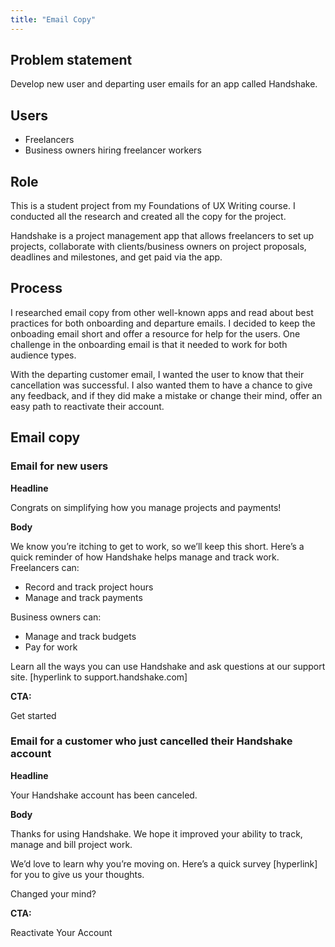 ```yaml
---
title: "Email Copy"
---
```


## Problem statement
Develop new user and departing user emails for an app called Handshake.

## Users
- Freelancers
- Business owners hiring freelancer workers

## Role
This is a student project from my Foundations of UX Writing course. I conducted all the research and created all the copy for the project.

Handshake is a project management app that allows freelancers to set up projects, collaborate with clients/business owners on project proposals, deadlines and milestones, and get paid via the app.

## Process
I researched email copy from other well-known apps and read about best practices for both onboarding and departure emails. I decided to keep the onboading email short and offer a resource for help for the users. One challenge in the onboarding email is that it needed to work for both audience types.

With the departing customer email, I wanted the user to know that their cancellation was successful. I also wanted them to have a chance to give any feedback, and if they did make a mistake or change their mind, offer an easy path to reactivate their account.

## Email copy

### Email for new users

**Headline**

Congrats on simplifying how you manage projects and payments!

**Body**

We know you’re itching to get to work, so we’ll keep this short. Here’s a quick reminder of how Handshake helps manage and track work.
Freelancers can:
- Record and track project hours
- Manage and track payments

Business owners can:
- Manage and track budgets
- Pay for work

Learn all the ways you can use Handshake and ask questions at our support site.  [hyperlink to support.handshake.com]

**CTA:**

Get started

### Email for a customer who just cancelled their Handshake account

**Headline**

Your Handshake account has been canceled.

**Body**

Thanks for using Handshake. We hope it improved your ability to track, manage and bill project work.

We’d love to learn why you’re moving on. Here’s a quick survey [hyperlink] for you to give us your thoughts.

Changed your mind?

**CTA:**

Reactivate Your Account
